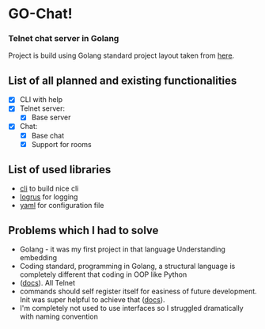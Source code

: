# GO-Chat!

### Telnet chat server in Golang
Project is build using Golang standard project layout taken from
[here](https://github.com/golang-standards/project-layout).

## List of all planned and existing functionalities
- [X] CLI with help
- [X] Telnet server:
    - [X] Base server
- [X] Chat:
    - [X] Base chat
    - [X] Support for rooms

## List of used libraries
* [cli](https://github.com/urfave/cli) to build nice cli
* [logrus](https://github.com/sirupsen/logrus) for logging
* [yaml](https://github.com/go-yaml/yaml) for configuration file

## Problems which I had to solve
* Golang - it was my first project in that language Understanding embedding
* Coding standard, programming in Golang, a structural language is completely
    different that coding in OOP like Python
* ([docs](https://golang.org/doc/effective_go.html#embedding)).  All Telnet
* commands should self register itself for easiness of future
  development. Init was super helpful to achieve that
  ([docs](https://golang.org/doc/effective_go.html#init)).
* I'm completely not used to use interfaces so I struggled dramatically with
  naming convention
